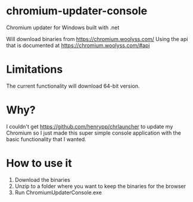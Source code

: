 # chromium-updater-console
Chromium updater for Windows built with .net

Will download binaries from https://chromium.woolyss.com/
Using the api that is documented at https://chromium.woolyss.com/#api

# Limitations
The current functionality will download 64-bit version.

# Why?
I couldn't get https://github.com/henrypp/chrlauncher to update my Chromium so I just made this super simple console application with the basic functionality that I wanted.

# How to use it
1. Download the binaries
2. Unzip to a folder where you want to keep the binaries for the browser
3. Run ChromiumUpdaterConsole.exe
